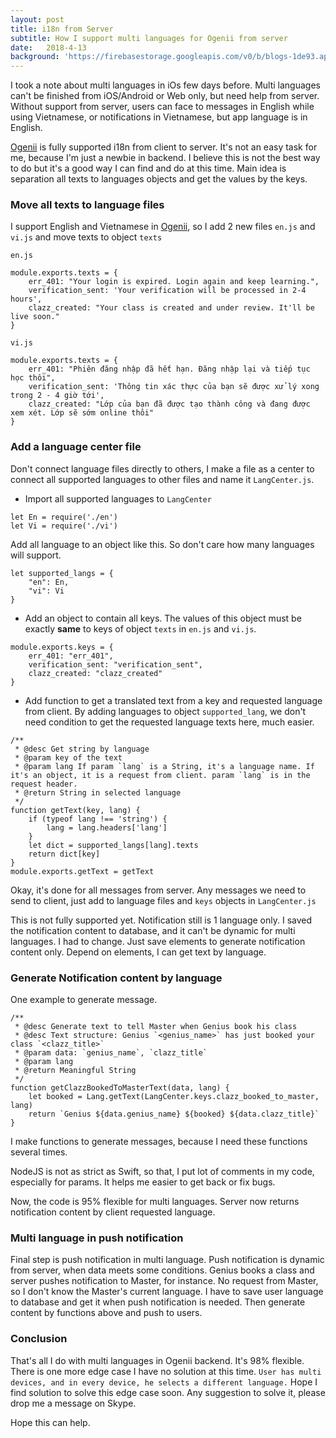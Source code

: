 ```yaml
---
layout: post
title: i18n from Server
subtitle: How I support multi languages for Ogenii from server
date:   2018-4-13
background: 'https://firebasestorage.googleapis.com/v0/b/blogs-1de93.appspot.com/o/assets%2Fi18n%2Fi18n-server.png?alt=media&token=5b3313f8-56b1-4ebe-9bb7-96b09cbc66ec'
---
```


I took a note about multi languages in iOs few days before. Multi languages can't be finished from iOS/Android or Web only, but need help from server. Without support from server, users can face to messages in English while using Vietnamese, or notifications in Vietnamese, but app language is in English. 

[Ogenii](https://ogenii.com) is fully supported i18n from client to server. It's not an easy task for me, because I'm just a newbie in backend. I believe this is not the best way to do but it's a good way I can find and do at this time. Main idea is separation all texts to languages objects and get the values by the keys. 

### Move all texts to language files 
I support English and Vietnamese in [Ogenii](https://ogenii.com), so I add 2 new files `en.js` and `vi.js` and move texts to object `texts`

`en.js`
```
module.exports.texts = {
    err_401: "Your login is expired. Login again and keep learning.",
    verification_sent: 'Your verification will be processed in 2-4 hours',
    clazz_created: "Your class is created and under review. It'll be live soon."
}
```
`vi.js`
```
module.exports.texts = {
    err_401: "Phiên đăng nhập đã hết hạn. Đăng nhập lại và tiếp tục học thôi",
    verification_sent: 'Thông tin xác thực của bạn sẽ được xử lý xong trong 2 - 4 giờ tới',
    clazz_created: "Lớp của bạn đã được tạo thành công và đang được xem xét. Lớp sẽ sớm online thôi"
}
```

### Add a language center file 
Don't connect language files directly to others, I make a file as a center to connect all supported languages to other files and name it `LangCenter.js`.

- Import all supported languages to `LangCenter`

```
let En = require('./en')
let Vi = require('./vi')
```

Add all language to an object like this. So don't care how many languages will support. 

```
let supported_langs = {
    "en": En, 
    "vi": Vi
}
```

- Add an object to contain all keys. The values of this object must be exactly **same** to keys of object `texts` in `en.js` and `vi.js`.

```
module.exports.keys = {
    err_401: "err_401",
    verification_sent: "verification_sent",
    clazz_created: "clazz_created"
}
```

- Add function to get a translated text from a key and requested language from client. By adding languages to object `supported_lang`, we don't need condition to get the requested language texts here, much easier. 

```
/**
 * @desc Get string by language
 * @param key of the text 
 * @param lang If param `lang` is a String, it's a language name. If it's an object, it is a request from client. param `lang` is in the request header. 
 * @return String in selected language
 */
function getText(key, lang) {
    if (typeof lang !== 'string') {
        lang = lang.headers['lang']
    }
    let dict = supported_langs[lang].texts
    return dict[key]
}
module.exports.getText = getText
```

Okay, it's done for all messages from server. Any messages we need to send to client, just add to language files and `keys` objects in `LangCenter.js`

This is not fully supported yet. Notification still is 1 language only. I saved the notification content to database, and it can't be dynamic for multi languages. I had to change. Just save elements to generate notification content only. Depend on elements, I can get text by language. 

### Generate Notification content by language 

One example to generate message.
```
/**
 * @desc Generate text to tell Master when Genius book his class
 * @desc Text structure: Genius `<genius_name>` has just booked your class `<clazz_title>`
 * @param data: `genius_name`, `clazz_title`
 * @param lang
 * @return Meaningful String
 */
function getClazzBookedToMasterText(data, lang) {
    let booked = Lang.getText(LangCenter.keys.clazz_booked_to_master, lang)
    return `Genius ${data.genius_name} ${booked} ${data.clazz_title}`
}
```

I make functions to generate messages, because I need these functions several times. 

NodeJS is not as strict as Swift, so that, I put lot of comments in my code, especially for params. It helps me easier to get back or fix bugs. 

Now, the code is 95% flexible for multi languages. Server now returns notification content by client requested language.

### Multi language in push notification 

Final step is push notification in multi language. Push notification is dynamic from server, when data meets some conditions. Genius books a class and server pushes notification to Master, for instance. No request from Master, so I don't know the Master's current language. I have to save user language to database and get it when push notification is needed. Then generate content by functions above and push to users. 

### Conclusion 

That's all I do with multi languages in Ogenii backend. It's 98% flexible. There is one more edge case I have no solution at this time.  `User has multi devices, and in every device, he selects a different language.` Hope I find solution to solve this edge case soon. Any suggestion to solve it, please drop me a message on Skype. 

Hope this can help. 
